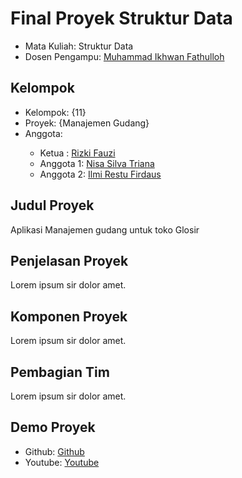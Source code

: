 # Final Proyek Struktur Data
<ul>
  <li>Mata Kuliah: Struktur Data</li>
  <li>Dosen Pengampu: <a href="https://github.com/Muhammad-Ikhwan-Fathulloh">Muhammad Ikhwan Fathulloh</a></li>
</ul>

## Kelompok
<ul>
  <li>Kelompok: {11}</li>
  <li>Proyek: {Manajemen Gudang}</li>
  <li>Anggota:</li>
             
  <ul>
    <li>Ketua    : <a href="">Rizki Fauzi</a></li>
    <li>Anggota 1: <a href="">Nisa Silva Triana</a></li>
    <li>Anggota 2: <a href="">Ilmi Restu Firdaus</a></li>
  </ul>
</ul>

## Judul Proyek
<p>Aplikasi Manajemen gudang untuk toko Glosir</p>

## Penjelasan Proyek
<p>Lorem ipsum sir dolor amet.</p>

## Komponen Proyek
<p>Lorem ipsum sir dolor amet.</p>

## Pembagian Tim
<p>Lorem ipsum sir dolor amet.</p>

## Demo Proyek
<ul>
  <li>Github: <a href="">Github</a></li>
  <li>Youtube: <a href="">Youtube</a></li>
</ul>
